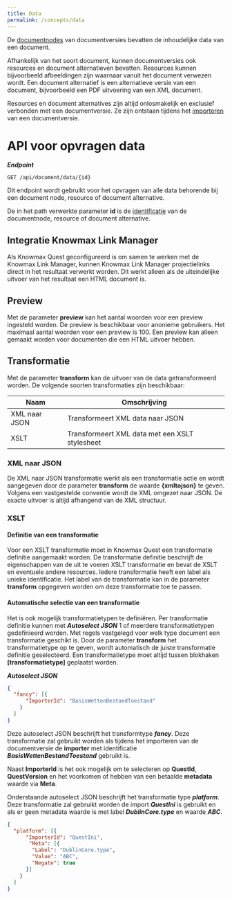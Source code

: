 ```yaml
---
title: Data
permalink: /concepts/data
---
```


De [documentnodes](/topics/document-structure) van documentversies bevatten de inhoudelijke data van een document.

Afhankelijk van het soort document, kunnen documentversies ook resources en document alternatieven bevatten. Resources kunnen bijvoorbeeld afbeeldingen zijn waarnaar vanuit het document verwezen wordt. Een document alternatief is een alternatieve versie van een document, bijvoorbeeld een PDF uitvoering van een XML document.

Resources en document alternatives zijn altijd onlosmakelijk en exclusief verbonden met een documentversie. Ze zijn ontstaan tijdens het [importeren](/concepts/importers) van een documentversie.

# API voor opvragen data
***Endpoint***
```
GET /api/document/data/{id}
```

Dit endpoint wordt gebruikt voor het opvragen van alle data behorende bij een document node, resource of document alternative.

De in het path verwerkte parameter **id** is de [identificatie](/concepts/quest-id) van de documentnode, resource of document alternative.

## Integratie Knowmax Link Manager
Als Knowmax Quest geconfigureerd is om samen te werken met de Knowmax Link Manager, kunnen Knowmax Link Manager projectielinks direct in het resultaat verwerkt worden. Dit werkt alleen als de uiteindelijke uitvoer van het resultaat een HTML document is.

## Preview
Met de parameter **preview** kan het aantal woorden voor een preview ingesteld worden. De preview is beschikbaar voor anonieme gebruikers. Het maximaal aantal woorden voor een preview is 100. Een preview kan alleen gemaakt worden voor documenten die een HTML uitvoer hebben.

## Transformatie
Met de parameter **transform** kan de uitvoer van de data getransformeerd worden. De volgende soorten transformaties zijn beschikbaar:

| Naam | Omschrijving | 
| --- | --- |
| XML naar JSON | Transformeert XML data naar JSON |
| XSLT | Transformeert XML data met een XSLT stylesheet |

### XML naar JSON
De XML naar JSON transformatie werkt als een transformatie actie en wordt aangegeven door de parameter **transform** de waarde **{xmltojson}** te geven. Volgens een vastgestelde conventie wordt de XML omgezet naar JSON. De exacte uitvoer is altijd afhangend van de XML structuur.

### XSLT
#### Definitie van een transformatie
Voor een XSLT transformatie moet in Knowmax Quest een transformatie definitie aangemaakt worden. De transformatie definitie beschrijft de eigenschappen van de uit te voeren XSLT transformatie en bevat de XSLT en eventuele andere resources. Iedere transformatie heeft een label als unieke identificatie. Het label van de transformatie kan in de parameter **transform** opgegeven worden om deze transformatie toe te passen.

#### Automatische selectie van een transformatie
Het is ook mogelijk transformatietypen te definiëren. Per transformatie definitie kunnen met ***Autoselect JSON*** 1 of meerdere transformatietypen gedefinieerd worden. Met regels vastgelegd voor welk type document een transformatie geschikt is. Door de parameter **transform** het transformatietype op te geven, wordt automatisch de juiste transformatie definitie geselecteerd. Een transformatietype moet altijd tussen blokhaken **[transformatietype]** geplaatst worden.

***Autoselect JSON***
```json
{
  "fancy": [{
      "ImporterId": "BasisWettenBestandToestand"
    }
  ]
}
```

Deze autoselect JSON beschrijft het transformtype ***fancy***. Deze transformatie zal gebruikt worden als tijdens het importeren van de documentversie de **importer** met identificatie ***BasisWettenBestandToestand*** gebruikt is.

Naast **ImporterId** is het ook mogelijk om te selecteren op **QuestId**, **QuestVersion** en het voorkomen of hebben van een betaalde **metadata** waarde via **Meta**.

Onderstaande autoselect JSON beschrijft het transformatie type ***platform***. Deze transformatie zal gebruikt worden de import ***QuestIni*** is gebruikt en als er geen metadata waarde is met label ***DublinCore.type*** en waarde ***ABC***.
```json
{
  "platform": [{
      "ImporterId": "QuestIni",
       "Meta": [{
        "Label": "DublinCore.type",
        "Value": "ABC",
        "Negate": true
      }]
    }
  ]
}
```